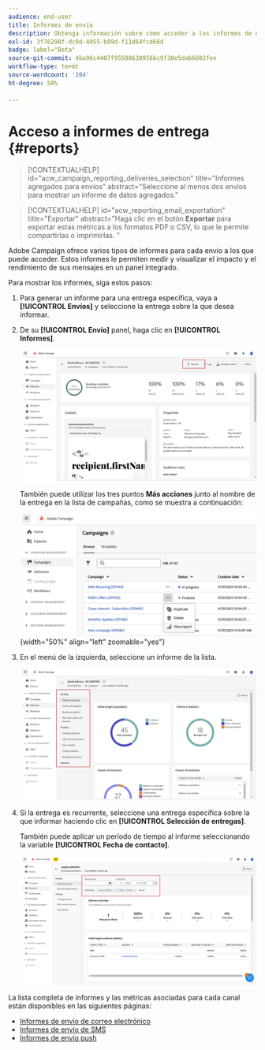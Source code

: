 ```yaml
---
audience: end-user
title: Informes de envío
description: Obtenga información sobre cómo acceder a los informes de envío y cómo utilizarlos
exl-id: 3f76298f-dc0d-4055-b89d-f11d64fcd66d
badge: label="Beta"
source-git-commit: 4ba96c4407f95588630956bc9f38e5da66602fee
workflow-type: tm+mt
source-wordcount: '204'
ht-degree: 50%

---
```


# Acceso a informes de entrega {#reports}

>[!CONTEXTUALHELP]
>id="acw_campaign_reporting_deliveries_selection"
>title="Informes agregados para envíos"
>abstract="Seleccione al menos dos envíos para mostrar un informe de datos agregados."


>[!CONTEXTUALHELP]
>id="acw_reporting_email_exportation"
>title="Exportar"
>abstract="Haga clic en el botón **Exportar** para exportar estas métricas a los formatos PDF o CSV, lo que le permite compartirlas o imprimirlas. "

Adobe Campaign ofrece varios tipos de informes para cada envío a los que puede acceder. Estos informes le permiten medir y visualizar el impacto y el rendimiento de sus mensajes en un panel integrado.

Para mostrar los informes, siga estos pasos:

1. Para generar un informe para una entrega específica, vaya a **[!UICONTROL Envíos]** y seleccione la entrega sobre la que desea informar.

1. De su **[!UICONTROL Envío]** panel, haga clic en **[!UICONTROL Informes]**.

   ![](assets/reporting2.png)

   También puede utilizar los tres puntos **Más acciones** junto al nombre de la entrega en la lista de campañas, como se muestra a continuación:

   ![](assets/campaign-reports-view.png){width="50%" align="left" zoomable="yes"}

1. En el menú de la izquierda, seleccione un informe de la lista.

   ![](assets/reporting.png)

1. Si la entrega es recurrente, seleccione una entrega específica sobre la que informar haciendo clic en **[!UICONTROL Selección de entregas]**.

   También puede aplicar un período de tiempo al informe seleccionando la variable **[!UICONTROL Fecha de contacto]**.

   ![](assets/delivery-recurring.png)

La lista completa de informes y las métricas asociadas para cada canal están disponibles en las siguientes páginas:

* [Informes de envío de correo electrónico](email-report.md)
* [Informes de envío de SMS](sms-report.md)
* [Informes de envío push](push-report.md)
